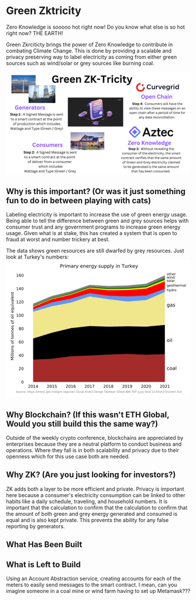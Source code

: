 # Green Zktricity 

Zero Knowledge is sooooo hot right now! Do you know what else is so hot right now? THE EARTH! 

Green Zkrciticty brings the power of Zero Knowledge to contribute in combating Climate Change. This is done by providing a scalable and privacy
preserving way to label electricity as coming from either green sources such as wind/solar or grey sources like burning coal.

![Diagram Picture](/img/diagram2.png)


## Why is this important? (Or was it just something fun to do in between playing with cats)

Labeling electricity is important to increase the use of green energy usage. Being able to tell the difference between green and grey sources helps with consumer trust and any government programs to increase green energy usage. Given what is at stake, this has created a system that is open to fraud at worst and number trickery at best. 


The data shows green resources are still dwarfed by grey resources. Just look at Turkey's numbers: 
![Turkey Diagram](/img/Primary_energy_supply_in_Turkey.svg.png)


## Why Blockchain? (If this wasn't ETH Global, Would you still build this the same way?)
Outside of the weekly crypto conference, blockchains are appreciated by enterprises because they are a neutral platform to conduct business and operations. Where they fall is in both scalability and privacy due to their openness which for this use case both are needed. 


## Why ZK? (Are you just looking for investors?)
ZK adds both a layer to be more efficient and private. Privacy is important here because a consumer's electricity consumption can be linked to other habits like a daily schedule, traveling, and household numbers. It is important that the calculation to confirm that the calculation to confirm that the amount of both green and grey energy generated and consumed is equal and is also kept private. This prevents the ability for any false reporting by generators. 



## What Has Been Built 

## What is Left to Build 
Using an Account Abstraction service, creating accounts for each of the meters to easily send messages to the smart contract. I mean, can you imagine someone in a coal mine or wind farm having to set up Metamask??? 

